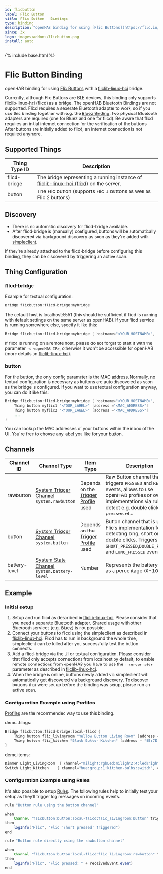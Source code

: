 ```yaml
---
id: flicbutton
label: Flic Button
title: Flic Button - Bindings
type: binding
description: "openHAB binding for using [Flic Buttons](https://flic.io/)"
since: 3x
logo: images/addons/flicbutton.png
install: auto
---
```


<!-- Attention authors: Do not edit directly. Please add your changes to the appropriate source repository -->

{% include base.html %}

# Flic Button Binding

openHAB binding for using [Flic Buttons](https://flic.io/)
with a [fliclib-linux-hci](https://github.com/50ButtonsEach/fliclib-linux-hci) bridge.

Currently, although Flic Buttons are BLE devices, this binding only supports fliclib-linux-hci (flicd) as a bridge.
The openHAB Bluetooth Bindings are not supported.
Flicd requires a seperate Bluetooth adapter to work, so if you use this binding together with e.g. the
[Bluez Binding](https://www.openhab.org/addons/bindings/bluetooth.bluez/),
two physical Bluetooth adapters are required (one for Bluez and one for flicd).
Be aware that flicd requires an initial internet connection for the verification of the buttons.
After buttons are initially added to flicd, an internet connection is not required anymore.

## Supported Things

| Thing Type ID   | Description               |
| --------------- | ------------------------- |
| flicd-bridge | The bridge representing a running instance of [fliclib-linux-hci (flicd)](https://github.com/50ButtonsEach/fliclib-linux-hci) on the server. |
| button | The Flic button (supports Flic 1 buttons as well as Flic 2 buttons) |

## Discovery

- There is no automatic discovery for flicd-bridge available.
- After flicd-bridge is (manually) configured, buttons will be automatically discovered via background discovery as soon
  as they're added with [simpleclient](https://github.com/50ButtonsEach/fliclib-linux-hci).

If they're already attached to the flicd-bridge before configuring this binding, they can be discovered by triggering an
active scan.

## Thing Configuration

### flicd-bridge

Example for textual configuration:

```java
Bridge flicbutton:flicd-bridge:mybridge
```

The default host is localhost:5551 (this should be sufficient if flicd is running with default settings on the same server as openHAB).
If your flicd service is running somewhere else, specify it like this:

```java
Bridge flicbutton:flicd-bridge:mybridge [ hostname="<YOUR_HOSTNAME>",  port=<YOUR_PORT>]
```

If flicd is running on a remote host, please do not forget to start it with the parameter `-s <openHAB IP>`, otherwise it won't be accessible for openHAB (more details on [fliclib-linux-hci](https://github.com/50ButtonsEach/fliclib-linux-hci)).

### button

For the button, the only config parameter is the MAC address.
Normally, no textual configuration is necessary as buttons are auto discovered as soon as the bridge is configured.
If you want to use textual configuration anyway, you can do it like this:

```java
Bridge flicbutton:flicd-bridge:mybridge [ hostname="<YOUR_HOSTNAME>",  port=<YOUR_PORT>] {
    Thing button myflic1 "<YOUR_LABEL>" [address ="<MAC_ADDRESS>"]
    Thing button myflic2 "<YOUR_LABEL>" [address ="<MAC_ADDRESS>"]
    ...
}
```

You can lookup the MAC addresses of your buttons within the inbox of the UI.
You're free to choose any label you like for your button.

## Channels

| Channel ID                | Channel Type             | Item Type                | Description                    |
| ------------------------- | ------------------------ | --------------------------| ------------------------------ |
| rawbutton                | [System Trigger Channel](https://www.openhab.org/docs/developer/bindings/thing-xml.html#system-trigger-channel-types) `system.rawbutton`  | Depends on the  [Trigger Profile](https://www.openhab.org/docs/configuration/items.html#profiles) used | Raw Button channel that triggers `PRESSED` and `RELEASED` events, allows to use openHAB profiles or own implementations via rules to detect e.g. double clicks, long presses etc.  |
| button                   | [System Trigger Channel](https://www.openhab.org/docs/developer/bindings/thing-xml.html#system-trigger-channel-types) `system.button`    | Depends on the [Trigger Profile](https://www.openhab.org/docs/configuration/items.html#profiles) used | Button channel that is using Flic's implementation for detecting long, short or double clicks. Triggers `SHORT_PRESSED`,`DOUBLE_PRESSED` and `LONG_PRESSED` events.   |
| battery-level            | [System State Channel](https://www.openhab.org/docs/developer/bindings/thing-xml.html#system-state-channel-types) `system.battery-level`     | Number | Represents the battery level as a percentage (0-100%).

## Example

### Initial setup

1. Setup and run flicd as described in [fliclib-linux-hci](https://github.com/50ButtonsEach/fliclib-linux-hci).
   Please consider that you need a separate Bluetooth adapter. Shared usage with other Bluetooth services (e.g. Bluez)
   is not possible.
1. Connect your buttons to flicd using the simpleclient as described in
   [fliclib-linux-hci](https://github.com/50ButtonsEach/fliclib-linux-hci). Flicd has to run in background the whole
   time, simpleclient can be killed after you successfully test the button connects.
1. Add a flicd-bridge via the UI or textual configuration. Please consider that flicd only accepts connections from
   localhost by default, to enable remote connections from openHAB you have to use the `--server-addr` parameter as
   described in [fliclib-linux-hci](https://github.com/50ButtonsEach/fliclib-linux-hci).
1. When the bridge is online, buttons newly added via simpleclient will automatically get discovered via background
   discovery. To discover buttons that were set up before the binding was setup, please run an active scan.

### Configuration Example using Profiles

[Profiles](https://www.openhab.org/docs/configuration/items.html#profiles) are the recommended way to use this binding.

demo.things:

```java
Bridge flicbutton:flicd-bridge:local-flicd {
    Thing button flic_livingroom "Yellow Button Living Room" [address = "60:13:B3:02:18:BD"]
    Thing button flic_kitchen "Black Button Kitchen" [address = "B5:7E:59:78:86:9F"]
}
```

demo.items:

```java
Dimmer Light_LivingRoom  { channel="milight:rgbLed:milight2:4:ledbrightness", channel="flicbutton:button:local-flicd:flic_livingroom:rawbutton" [profile="rawbutton-toggle-switch"], channel="flicbutton:button:local-flicd:flic_kitchen:rawbutton" [profile="rawbutton-toggle-switch"] }  // We have a combined kitchen / livingroom, so we control the living room lights with switches from the living room and from the kitchen
Switch Light_Kitchen    { channel="hue:group:1:kitchen-bulbs:switch", channel="flicbutton:button:local-flicd:flic_kitchen:rawbutton" [profile="rawbutton-toggle-switch"] }
```

### Configuration Example using Rules

It's also possible to setup [Rules](https://www.openhab.org/docs/configuration/rules-dsl.html).
The following rules help to initially test your setup as they'll trigger log messages on incoming events.

```java
rule "Button rule using the button channel"

when
    Channel "flicbutton:button:local-flicd:flic_livingroom:button" triggered SHORT_PRESSED
then
    logInfo("Flic", "Flic 'short pressed' triggered")
end

rule "Button rule directly using the rawbutton channel"

when
    Channel "flicbutton:button:local-flicd:flic_livingroom:rawbutton" triggered
then
    logInfo("Flic", "Flic pressed: " + receivedEvent.event)
end
```
